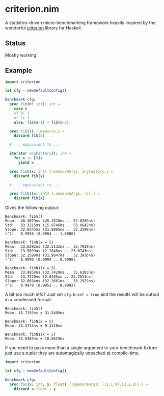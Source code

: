 # criterion.nim

A statistics-driven micro-benchmarking framework heavily inspired by the
wonderful [criterion](https://github.com/bos/criterion) library for Haskell.

## Status

Mostly working

## Example

```nim
import criterion

let cfg = newDefaultConfig()

benchmark cfg:
  proc fib(n: int): int =
    case n
    of 0: 1
    of 1: 1
    else: fib(n-1) + fib(n-2)

  proc fib5() {.measure.} =
    discard fib(5)

  # ... equivalent to ...

  iterator argFactory(): int =
    for x in [5]:
      yield x

  proc fibN(x: int) {.measureArgs: argFactory.} =
    discard fib(x)

  # ... equivalent to ...

  proc fibN1(x: int) {.measureArgs: [5].} =
    discard fib(x)
```

Gives the following output:

```
Benchmark: fib5()
Mean:  48.3079ns (45.1520ns .. 52.8269ns)
Std:   33.3215ns (15.0746ns .. 53.0642ns)
Slope: 32.0345ns (31.8805ns .. 32.2599ns)
r^2:   0.9998 (0.9994 .. 1.0000)

Benchmark: fibN(x = 5)
Mean:  33.6282ns (32.5132ns .. 35.7919ns)
Std:   13.5899ns (2.2646ns .. 23.0743ns)
Slope: 32.1599ns (31.9847ns .. 32.3936ns)
r^2:   0.9996 (0.9994 .. 0.9998)

Benchmark: fibN1(x = 5)
Mean:  33.8858ns (32.7428ns .. 35.6385ns)
Std:   13.7220ns (2.8405ns .. 23.2511ns)
Slope: 32.6684ns (32.2661ns .. 33.2929ns)
r^2:   0.9978 (0.9951 .. 0.9992)
```

A bit too much info? Just set `cfg.brief = true` and the results will be output
in a condensed format:

```
Benchmark: fib5()
Mean: 45.7193ns ± 31.5409ns

Benchmark: fibN(x = 5)
Mean: 33.3713ns ± 9.3118ns

Benchmark: fibN1(x = 5)
Mean: 33.6369ns ± 10.8619ns
```

If you need to pass more than a single argument to your benchmark fixture just
use a tuple: they are automagically unpacked at compile-time.

```nim
import criterion

let cfg = newDefaultConfig()

benchmark cfg:
  proc foo(x: int, y: float) {.measureArgs: [(1,1.0),(2,2.0)].} =
    discard x.float + y
```
